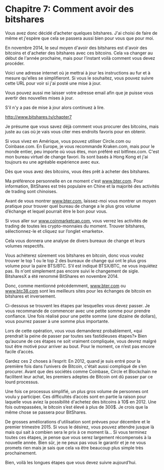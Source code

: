 # Chapitre 7: Comment avoir des bitshares

Vous avez donc décidé d’acheter quelques bitshares. J'ai choisi de faire de même et j'espère que cela se passera aussi bien pour vous que pour moi.

En novembre 2014, le seul moyen d'avoir des bitshares est d'avoir des bitcoins et d'acheter des bitshares avec ces bitcoins. Cela va changer au début de l'année prochaine, mais pour l'instant voilà comment vous devez procéder.

Voici une adresse internet où je mettrai à jour les instructions au fur et à mesure qu'elles se simplifieront. Si vous le souhaitez, vous pouvez suivre cette URL pour voir si j'ai posté une mise à jour.

Vous pouvez aussi me laisser votre adresse email afin que je puisse vous avertir des nouvelles mises à jour.

S’il n'y a pas de mise à jour alors continuez à lire.

http://www.bitshares.tv/chapter7

Je présume que vous savez déjà comment vous procurer des bitcoins, mais juste au cas où je vais vous citer mes endroits favoris pour en obtenir.

Si vous vivez en Amérique, vous pouvez utiliser Circle.com ou Coinbase.com. En Europe, je vous recommande Kraken.com, mais pour le monde entier, peu importe où vous êtes, mon préféré est bitfinex.com. C'est mon bureau virtuel de change favori. Ils sont basés à Hong Kong et j'ai toujours eu une agréable expérience avec eux.

Dès que vous avez des bitcoins, vous êtes prêt à acheter des bitshares. 

Ma préférence personnelle en ce moment c'est www.bter.com. Pour information, BitShares est très populaire en Chine et la majorité des activités de trading sont chinoises.

Avant de vous montrer www.bter.com, laissez-moi vous montrer un moyen pratique pour trouver quel bureau de change a le plus gros volume d’échange et lequel pourrait être le bon pour vous.

Si vous aller sur www.coinmarketcap.com, vous verrez les activités de trading de toutes les crypto-monnaies du moment. Trouver bitshares, sélectionnez-le et cliquez sur l’onglet «markets».

Cela vous donnera une analyse de divers bureaux de change et leurs volumes respectifs.

Vous achèterez sûrement vos bitshares en bitcoin, donc vous voulez trouver le top 1 ou le top 2 des bureaux de change qui ont le plus gros volume pour la paire BTS/BTC. S’il est indiqué BTSX/BTC, ne vous inquiétez pas. Ils n'ont simplement pas encore suivi le changement de sigle. BitsharesX a été renommé BitShares en novembre 2014.

Donc, comme mentionné précédemment, www.bter.com ou www.btc38.com sont les meilleurs sites pour les échanges de bitcoin en bitshares et inversement.

Ci-dessous se trouvent les étapes par lesquelles vous devez passer. Je vous recommande de commencer avec une petite somme pour prendre confiance. Une fois réalisé pour une petite somme (une dizaine de dollars), vous pourrez passer à une somme plus importante.

Lors de cette opération, vous vous demanderez probablement, «qui prendrait la peine de passer par toutes ses fastidieuses étapes?» Bien qu’aucune de ces étapes ne soit vraiment compliquée, vous devrez malgré tout être motivé pour arriver au bout. Pour le moment, ce n’est pas encore facile d’accès.

Gardez ces 2 choses à l’esprit: En 2012, quand je suis entré pour la première fois dans l’univers de Bitcoin, c'était aussi compliqué de s’en procurer. Avant que des sociétés comme Coinbase, Circle et Blockchain ne facilitent leur achat, les premiers adeptes de Bitcoin ont dû passer par ce lourd processus.

Une fois ce processus simplifié, un plus gros volume de personnes ont voulu y participer. Ces difficultés d’accès sont en partie la raison pour laquelle vous aviez la possibilité d'achetez des bitcoins à 10$ en 2012. Une fois outrepassées, le bitcoin s’est élevé à plus de 300$. Je crois que la même chose se passera pour BitShares.

De grosses améliorations d'utilisation sont prévues pour décembre et le premier trimestre 2015. Si vous le désirez, vous pouvez attendre jusque là mais qui sait à combien sera le prix à ce moment là… Si vous terminez toutes ces étapes, je pense que vous serez largement récompensés à la nouvelle année. Bien sûr, je ne peux pas vous le garantir et je ne vous promets rien mais je sais que cela va être beaucoup plus simple très prochainement.

Bien, voilà les longues étapes que vous devez suivre aujourd’hui.

